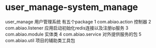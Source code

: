 # user_manage-system_manage
user_manage 用户管理系统
有五个package
1 com.abiao.action 控制器
2 com.abiao.listener 应用启动初始化redis连接以及注册ip服务
3 com.abiao.module 实体类
4 com.abiao.service 对外提供服务的包
5 com.abiao.util 项目的辅助类工具包
